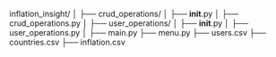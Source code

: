 inflation_insight/
│
├── crud_operations/
│   ├── __init__.py
│   ├── crud_operations.py
│
├── user_operations/
│   ├── __init__.py
│   ├── user_operations.py
│
├── main.py
├── menu.py
├── users.csv
├── countries.csv
├── inflation.csv
